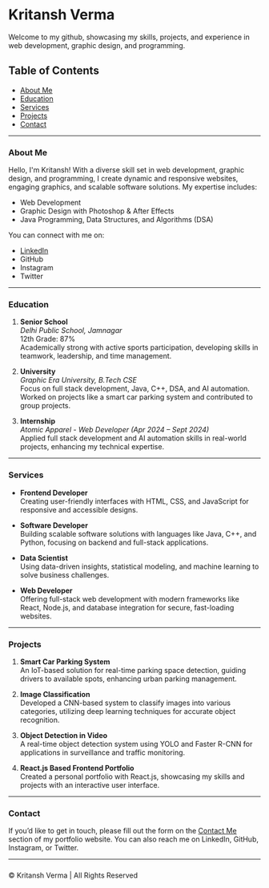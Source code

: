 # Kritansh Verma

Welcome to my github, showcasing my skills, projects, and experience in web development, graphic design, and programming.

## Table of Contents
- [About Me](#about-me)
- [Education](#education)
- [Services](#services)
- [Projects](#projects)
- [Contact](#contact)

---

### About Me
Hello, I'm Kritansh! With a diverse skill set in web development, graphic design, and programming, I create dynamic and responsive websites, engaging graphics, and scalable software solutions. My expertise includes:
- Web Development
- Graphic Design with Photoshop & After Effects
- Java Programming, Data Structures, and Algorithms (DSA)

You can connect with me on:
- [LinkedIn](https://www.linkedin.com/in/kritansh-verma-0a208624b/)
- GitHub
- Instagram
- Twitter

---

### Education
1. **Senior School**  
   *Delhi Public School, Jamnagar*  
   12th Grade: 87%  
   Academically strong with active sports participation, developing skills in teamwork, leadership, and time management.

2. **University**  
   *Graphic Era University, B.Tech CSE*  
   Focus on full stack development, Java, C++, DSA, and AI automation. Worked on projects like a smart car parking system and contributed to group projects.

3. **Internship**  
   *Atomic Apparel - Web Developer (Apr 2024 – Sept 2024)*  
   Applied full stack development and AI automation skills in real-world projects, enhancing my technical expertise.

---

### Services
- **Frontend Developer**  
  Creating user-friendly interfaces with HTML, CSS, and JavaScript for responsive and accessible designs.

- **Software Developer**  
  Building scalable software solutions with languages like Java, C++, and Python, focusing on backend and full-stack applications.

- **Data Scientist**  
  Using data-driven insights, statistical modeling, and machine learning to solve business challenges.

- **Web Developer**  
  Offering full-stack web development with modern frameworks like React, Node.js, and database integration for secure, fast-loading websites.

---

### Projects
1. **Smart Car Parking System**  
   An IoT-based solution for real-time parking space detection, guiding drivers to available spots, enhancing urban parking management.

2. **Image Classification**  
   Developed a CNN-based system to classify images into various categories, utilizing deep learning techniques for accurate object recognition.

3. **Object Detection in Video**  
   A real-time object detection system using YOLO and Faster R-CNN for applications in surveillance and traffic monitoring.

4. **React.js Based Frontend Portfolio**  
   Created a personal portfolio with React.js, showcasing my skills and projects with an interactive user interface.

---

### Contact
If you’d like to get in touch, please fill out the form on the [Contact Me](#contact) section of my portfolio website. You can also reach me on LinkedIn, GitHub, Instagram, or Twitter.

---

### 
© Kritansh Verma | All Rights Reserved
